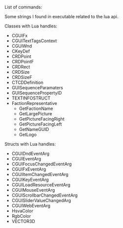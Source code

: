 List of commands:

Some strings I found in executable related to the lua api.

Classes with Lua handles:
- CGUIFx
- CGUITextTagsContext
- CGUIWnd
- CKeyDef
- CRDPoint
- CRDPointF
- CRDRect
- CRDSize
- CRDSizeF
- CTCDDefinition
- GUISequenceParamaters
- GUISequencePropertyID
- TEXTINFOSTRUCT
- FactionRepresentative
  - GetFactionName
  - GetLargePicture
  - GetPictureFacingRight
  - GetPictureFacingLeft
  - GetNameGUID
  - GetLogo

Structs with Lua handles:
- CGUIDndEventArg
- CGUIEventArg
- CGUIFocusChangedEventArg
- CGUIFxEventArg
- CGUIItemChangedEventArg
- CGUIKeyEventArg
- CGUILoadResourceEventArg
- CGUIMouseEventArg
- CGUIScrollbarChangedEventArg
- CGUISliderValueChangedArg
- CGUIWebEventArg
- HsvaColor
- RgbColor
- VECTOR3D
